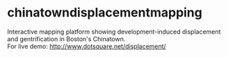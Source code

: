 # chinatowndisplacementmapping
Interactive mapping platform showing development-induced displacement and gentrification in Boston's Chinatown.
<br>
For live demo: http://www.dotsquare.net/displacement/

